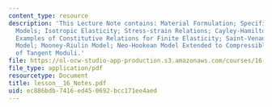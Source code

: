 ```yaml
---
content_type: resource
description: 'This Lecture Note contains: Material Formulation; Specific Material
  Models; Isotropic Elasticity; Stress-strain Relations; Cayley-Hamilton Theorem;
  Examples of Constitutive Relations for Finite Elasticity; Saint-Venant / Kirchhoff
  Model; Mooney-Riulin Model; Neo-Hookean Model Extended to Compressible Range; Computation
  of Tangent Moduli.'
file: https://ol-ocw-studio-app-production.s3.amazonaws.com/courses/16-225-computational-mechanics-of-materials-fall-2003/ec886bdb7416ed450692bcc171ee4aed_lesson__16_Notes.pdf
file_type: application/pdf
resourcetype: Document
title: lesson__16_Notes.pdf
uid: ec886bdb-7416-ed45-0692-bcc171ee4aed
---
```

